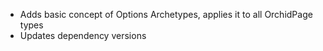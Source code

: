 ---
---

- Adds basic concept of Options Archetypes, applies it to all OrchidPage types
- Updates dependency versions
